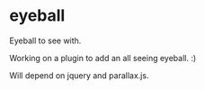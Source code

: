 eyeball
=======

Eyeball to see with.


Working on a plugin to add an all seeing eyeball. :)  

Will depend on jquery and parallax.js.

